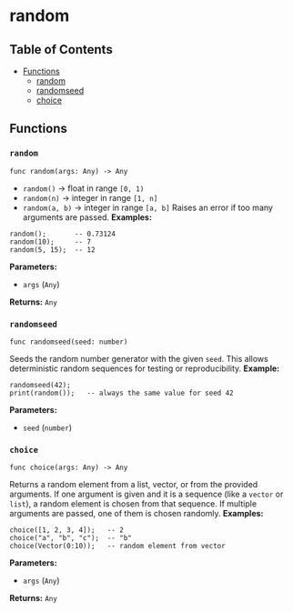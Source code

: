 # random

## Table of Contents

- [Functions](#functions)
  - [random](#random)
  - [randomseed](#randomseed)
  - [choice](#choice)

## Functions

### `random`

```xylia
func random(args: Any) -> Any
```

- `random()` → float in range `[0, 1)`
- `random(n)` → integer in range `[1, n]`
- `random(a, b)` → integer in range `[a, b]`
Raises an error if too many arguments are passed.
**Examples:**
```xylia
random();       -- 0.73124
random(10);     -- 7
random(5, 15);  -- 12
```

**Parameters:**

- `args` (`Any`)

**Returns:** `Any` 

### `randomseed`

```xylia
func randomseed(seed: number)
```

Seeds the random number generator with the given `seed`.
This allows deterministic random sequences for testing or reproducibility.
**Example:**
```xylia
randomseed(42);
print(random());   -- always the same value for seed 42
```

**Parameters:**

- `seed` (`number`)

### `choice`

```xylia
func choice(args: Any) -> Any
```

Returns a random element from a list, vector, or from the provided arguments.
If one argument is given and it is a sequence (like a `vector` or `list`),
a random element is chosen from that sequence.
If multiple arguments are passed, one of them is chosen randomly.
**Examples:**
```xylia
choice([1, 2, 3, 4]);   -- 2
choice("a", "b", "c");  -- "b"
choice(Vector(0:10));   -- random element from vector
```

**Parameters:**

- `args` (`Any`)

**Returns:** `Any` 

